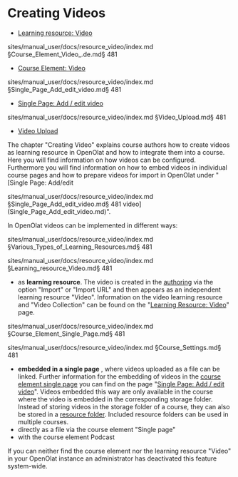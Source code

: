 # Creating Videos

  * [Learning resource: Video](Learning_resource_Video.md)

sites/manual_user/docs/resource_video/index.md §Course_Element_Video_.de.md§ 481
  * [Course Element: Video](Course+Element%EF%B9%95+Video.html)

sites/manual_user/docs/resource_video/index.md §Single_Page_Add_edit_video.md§ 481
  * [Single Page: Add / edit video](Single_Page_Add_edit_video.md)

sites/manual_user/docs/resource_video/index.md §Video_Upload.md§ 481
  * [Video Upload](Video_Upload.md)

  

The chapter "Creating Video" explains course authors how to create videos as
learning resource in OpenOlat and how to integrate them into a course. Here
you will find information on how videos can be configured. Furthermore you
will find information on how to embed videos in individual course pages and
how to prepare videos for import in OpenOlat under "[Single Page: Add/edit

sites/manual_user/docs/resource_video/index.md §Single_Page_Add_edit_video.md§ 481
video](Single_Page_Add_edit_video.md)".

In OpenOlat videos can be implemented in different ways:


sites/manual_user/docs/resource_video/index.md §Various_Types_of_Learning_Resources.md§ 481

sites/manual_user/docs/resource_video/index.md §Learning_resource_Video.md§ 481
  * as  **learning resource**. The video is created in the [authoring](../authoring/Various_Types_of_Learning_Resources.md) via the option "Import" or "Import URL" and then appears as an independent learning resource "Video". Information on the video learning resource and "Video Collection" can be found on the "[Learning Resource: Video](Learning_resource_Video.md)" page.

sites/manual_user/docs/resource_video/index.md §Course_Element_Single_Page.md§ 481

sites/manual_user/docs/resource_video/index.md §Course_Settings.md§ 481
  *  **embedded in a single page** , where videos uploaded as a file can be linked. Further information for the embedding of videos in the [course element single page](../course_elements/Course_Element_Single_Page.md) you can find on the page "[Single Page: Add / edit video](../../pages/viewpage.action%EF%B9%96pageId=15204417.html)". Videos embedded this way are only available in the course where the video is embedded in the corresponding storage folder. Instead of storing videos in the storage folder of a course, they can also be stored in a [resource folder](../course_create/Course_Settings.md#CourseSettings-_detail_ressourcen).  Included resource folders can be used in multiple courses.
  * directly as a file via the course element "Single page"
  * with the course element Podcast

If you can neither find the course element nor the learning resource "Video"
in your OpenOlat instance an administrator has deactivated this feature
system-wide.

